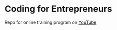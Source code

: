 # Coding for Entrepreneurs
Repo for online training program on [YouTube](https://www.youtube.com/channel/UCWEHue8kksIaktO8KTTN_zg "Coding for Entrenpreneurs")
